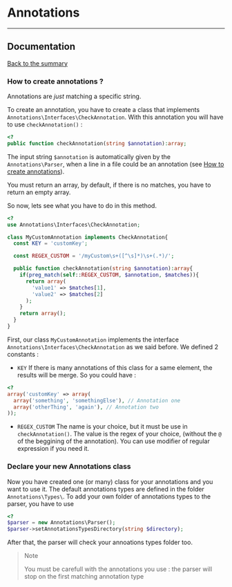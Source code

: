 # Annotations
-----------
## Documentation

[Back to the summary](README.md)

### How to create annotations ?

Annotations are *just* matching a specific string.

To create an annotation, you have to create a class that implements `Annotations\Interfaces\CheckAnnotation`. With this annotation you will have to use `checkAnnotation()` :

```php
<?
public function checkAnnotation(string $annotation):array;
```

The input string `$annotation` is automatically given by the `Annotations\Parser`, when a line in a file could be an annotation (see [How to create annotations](create_annotations.md)).

You must return an array, by default, if there is no matches, you have to return an empty array.

So now, lets see what you have to do in this method.

```php
<?
use Annotations\Interfaces\CheckAnnotation;

class MyCustomAnnotation implements CheckAnnotation{
  const KEY = 'customKey';

  const REGEX_CUSTOM = '/myCustom\s+([^\s]*)\s+(.*)/';

  public function checkAnnotation(string $annotation):array{
    if(preg_match(self::REGEX_CUSTOM, $annotation, $matches)){
      return array(
        'value1' => $matches[1],
        'value2' => $matches[2]
      );
    }
    return array();
  }
}

```

First, our class `MyCustomAnnotation` implements the interface `Annotations\Interfaces\CheckAnnotation` as we said before.
We defined 2 constants :
- `KEY` If there is many annotations of this class for a same element, the results will be merge. So you could have :
```php
<?
array('customKey' => array(
  array('something', 'somethingElse'), // Annotation one
  array('otherThing', 'again'), // Annotation two
));
```
- `REGEX_CUSTOM` The name is your choice, but it must be use in `checkAnnotation()`. The value is the regex of your choice, (without the `@` of the beggining of the annotation). You can use modifier of regular expression if you need it.

### Declare your new Annotations class

Now you have created one (or many) class for your annotations and you want to use it.
The default annotations types are defined in the folder `Annotations\Types\`. To add your own folder of annotations types to the parser, you have to use
```php
<?
$parser = new Annotations\Parser();
$parser->setAnnotationsTypesDirectory(string $directory);
```
After that, the parser will check your annoations types folder too.

> Note
>
> You must be carefull with the annotations you use : the parser will stop on the first matching annotation type
